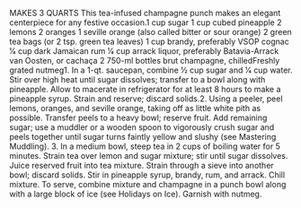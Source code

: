 MAKES 3 QUARTS
This tea-infused champagne punch makes an elegant centerpiece for any festive occasion.1 cup sugar
1 cup cubed pineapple
2 lemons
2 oranges
1 seville orange (also called bitter or sour orange)
2 green tea bags (or 2 tsp. green tea leaves)
1 cup brandy, preferably VSOP cognac
1⁄4 cup dark Jamaican rum
1⁄4 cup arrack liquor, preferably Batavia-Arrack 
   van Oosten, or cachaça
2  750-ml bottles brut champagne, chilledFreshly grated nutmeg1. In a 1-qt. saucepan, combine 1⁄2 cup sugar and 1⁄4 cup water. Stir over high heat until sugar dissolves; transfer to a bowl along with pineapple. Allow to macerate in refrigerator for at least 8 hours to make a pineapple syrup. Strain and reserve; discard solids.2. Using a peeler, peel lemons, oranges, and seville orange, taking off as little white pith as possible. Transfer peels to a heavy bowl; reserve fruit. Add remaining sugar; use a muddler or a wooden spoon to vigorously crush sugar and peels together until sugar turns faintly yellow and slushy (see Mastering Muddling). 3. In a medium bowl, steep tea in 2 cups of boiling water for 5 minutes. Strain tea over lemon and sugar mixture; stir until sugar dissolves. Juice reserved fruit into tea mixture. Strain through a sieve into another bowl; discard solids. Stir in pineapple syrup, brandy, rum, and arrack. Chill mixture. To serve, combine mixture and champagne in a punch bowl along with a large block of ice (see Holidays on Ice). Garnish with nutmeg.